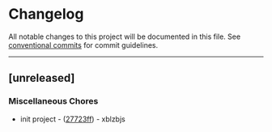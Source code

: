 # Changelog

All notable changes to this project will be documented in this file. See [conventional commits](https://www.conventionalcommits.org/) for commit guidelines.

---
## [unreleased]

### Miscellaneous Chores

- init project - ([27723ff](https://github.com/rustin-huang/dexscreener-rs.git/commit/27723ffdb3141e467f649bffcbede38bd54616eb)) - xblzbjs

<!-- generated by git-cliff -->
